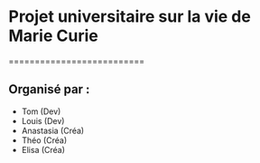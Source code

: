 # Projet universitaire sur la vie de Marie Curie
==========================

## Organisé par :
- Tom (Dev)
- Louis (Dev)
- Anastasia (Créa)
- Théo (Créa)
- Elisa (Créa)
